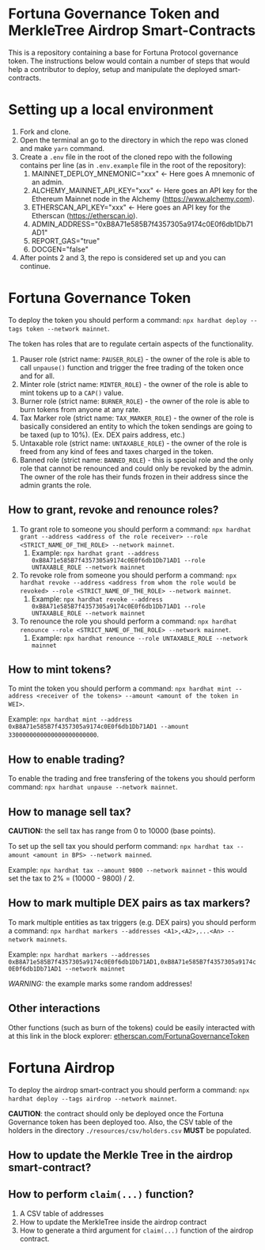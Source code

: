 # Fortuna Governance Token and MerkleTree Airdrop Smart-Contracts

This is a repository containing a base for Fortuna Protocol governance token. The instructions below would contain a number of steps that would help a contributor to deploy, setup and manipulate the deployed smart-contracts.

# Setting up a local environment

1) Fork and clone.
2) Open the terminal an go to the directory in which the repo was cloned and make `yarn` command.
3) Create a `.env` file in the root of the cloned repo with the following contains per line (as in `.env.example` file in the root of the repository):
   1) MAINNET_DEPLOY_MNEMONIC="xxx" <- Here goes A mnemonic of an admin.
   2) ALCHEMY_MAINNET_API_KEY="xxx" <- Here goes an API key for the Ethereum Mainnet node in the Alchemy (https://www.alchemy.com).
   3) ETHERSCAN_API_KEY="xxx" <- Here goes an API key for the Etherscan (https://etherscan.io).
   4) ADMIN_ADDRESS="0xB8A71e585B7f4357305a9174c0E0f6db1Db71AD1"
   5) REPORT_GAS="true"
   6) DOCGEN="false"
4) After points 2 and 3, the repo is considered set up and you can continue.

# Fortuna Governance Token

To deploy the token you should perform a command: `npx hardhat deploy --tags token --network mainnet`.

The token has roles that are to regulate certain aspects of the functionality.

1) Pauser role (strict name: `PAUSER_ROLE`) - the owner of the role is able to call `unpause()` function and trigger the free trading of the token once and for all.
2) Minter role (strict name: `MINTER_ROLE`) - the owner of the role is able to mint tokens up to a `CAP()` value.
3) Burner role (strict name: `BURNER_ROLE`) - the owner of the role is able to burn tokens from anyone at any rate.
4) Tax Marker role (strict name: `TAX_MARKER_ROLE`) - the owner of the role is basically considered an entity to which the token sendings are going to be taxed (up to 10%). (Ex. DEX pairs address, etc.)
5) Untaxable role (strict name: `UNTAXABLE_ROLE`) - the owner of the role is freed from any kind of fees and taxes charged in the token.
6) Banned role (strict name: `BANNED_ROLE`) - this is special role and the only role that cannot be renounced and could only be revoked by the admin. The owner of the role has their funds frozen in their address since the admin grants the role.

## How to grant, revoke and renounce roles?

1) To grant role to someone you should perform a command: `npx hardhat grant --address <address of the role receiver> --role <STRICT_NAME_OF_THE_ROLE> --network mainnet`. 
   1) Example: `npx hardhat grant --address 0xB8A71e585B7f4357305a9174c0E0f6db1Db71AD1 --role UNTAXABLE_ROLE --network mainnet`
2) To revoke role from someone you should perform a command: `npx hardhat revoke --address <address from whom the role would be revoked> --role <STRICT_NAME_OF_THE_ROLE> --network mainnet`.
   1) Example: `npx hardhat revoke --address 0xB8A71e585B7f4357305a9174c0E0f6db1Db71AD1 --role UNTAXABLE_ROLE --network mainnet`
3) To renounce the role you should perform a command: `npx hardhat renounce --role <STRICT_NAME_OF_THE_ROLE> --network mainnet`.
   1) Example: `npx hardhat renounce --role UNTAXABLE_ROLE --network mainnet`

## How to mint tokens?

To mint the token you should perform a command: `npx hardhat mint --address <receiver of the tokens> --amount <amount of the token in WEI>`.

Example: `npx hardhat mint --address 0xB8A71e585B7f4357305a9174c0E0f6db1Db71AD1 --amount 3300000000000000000000000`.

## How to enable trading?

To enable the trading and free transfering of the tokens you should perform command: `npx hardhat unpause --network mainnet`.

## How to manage sell tax?

**CAUTION:** the sell tax has range from 0 to 10000 (base points).

To set up the sell tax you should perform command: `npx hardhat tax --amount <amount in BPS> --network mainned`.

Example: `npx hardhat tax --amount 9800 --network mainnet` - this would set the tax to 2% = (10000 - 9800) / 2.

## How to mark multiple DEX pairs as tax markers?

To mark multiple entities as tax triggers (e.g. DEX pairs) you should perform a command: `npx hardhat markers --addresses <A1>,<A2>,...<An> --network mainnets`.

Example: `npx hardhat markers --addresses 0xB8A71e585B7f4357305a9174c0E0f6db1Db71AD1,0xB8A71e585B7f4357305a9174c0E0f6db1Db71AD1 --network mainnet`

*WARNING:* the example marks some random addresses!

## Other interactions

Other functions (such as burn of the tokens) could be easily interacted with at this link in the block explorer: [etherscan.com/FortunaGovernanceToken](https://etherscan.io/address/0x2475181E30FcFFA7A636eDc469BE56d9080F4A8c#writeContract)

# Fortuna Airdrop

To deploy the airdrop smart-contract you should perform a command: `npx hardhat deploy --tags airdrop --network mainnet`. 

**CAUTION**: the contract should only be deployed once the Fortuna Governance token has been deployed too. Also, the CSV table of the holders in the directory `./resources/csv/holders.csv` **MUST** be populated.

## How to update the Merkle Tree in the airdrop smart-contract?

## How to perform `claim(...)` function?

1) A CSV table of addresses
2) How to update the MerkleTree inside the airdrop contract
3) How to generate a third argument for `claim(...)` function of the airdrop contract.
